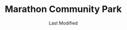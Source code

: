 ---
layout: location-page
date: Last Modified
description: "Local COVID-19 testing is available at Marathon Community Park in Marathon, Florida, USA."
permalink: "locations/florida/marathon/marathon-community-park/"
tags:
  - locations
  - florida
title: Marathon Community Park
uniqueName: marathon-community-park
state: Florida
stateAbbr: FL
hood: "Marathon"
address: "200 City Marina"
city: "Marathon"
zip: ""
zipsNearby: "" 
mapUrl: "http://maps.apple.com/?q=Marathon+Community+Park&address=200+City+Marina,Marathon,Florida,"
locationType: Drive-thru
phone: "305-252-4820"
website: "undefined"
onlineBooking: undefined
closed: undefined
closedUpdate: June 30th, 2020
notes: "Local residents only. By appointment only. For individuals with symptoms."
days: Contact for hours of operation.
ctaMessage: Call 305-252-4820
ctaUrl: "tel:305-252-4820"
---